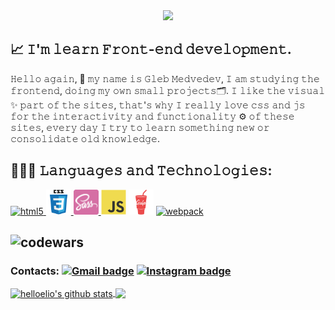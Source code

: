 <div align="center">
<img  src="https://media0.giphy.com/media/Nv2zFmJnKjis1k7mOQ/giphy.gif?cid=790b76110c99dbca3b1ce41fdc7f32f34e147f659611fbdf&rid=giphy.gif&ct=g"/>
</div>
  
## 📈 𝙸'𝚖 𝚕𝚎𝚊𝚛𝚗 𝙵𝚛𝚘𝚗𝚝-𝚎𝚗𝚍 𝚍𝚎𝚟𝚎𝚕𝚘𝚙𝚖𝚎𝚗𝚝.
  𝙷𝚎𝚕𝚕𝚘 𝚊𝚐𝚊𝚒𝚗, 👋 𝚖𝚢 𝚗𝚊𝚖𝚎 𝚒𝚜 𝙶𝚕𝚎𝚋 𝙼𝚎𝚍𝚟𝚎𝚍𝚎𝚟, 𝙸 𝚊𝚖 𝚜𝚝𝚞𝚍𝚢𝚒𝚗𝚐 𝚝𝚑𝚎 𝚏𝚛𝚘𝚗𝚝𝚎𝚗𝚍, 𝚍𝚘𝚒𝚗𝚐 𝚖𝚢 𝚘𝚠𝚗 𝚜𝚖𝚊𝚕𝚕 𝚙𝚛𝚘𝚓𝚎𝚌𝚝𝚜🗂️. 𝙸 𝚕𝚒𝚔𝚎 𝚝𝚑𝚎 𝚟𝚒𝚜𝚞𝚊𝚕 ✨ 𝚙𝚊𝚛𝚝 𝚘𝚏 𝚝𝚑𝚎 𝚜𝚒𝚝𝚎𝚜, 𝚝𝚑𝚊𝚝'𝚜 𝚠𝚑𝚢 𝙸 𝚛𝚎𝚊𝚕𝚕𝚢 𝚕𝚘𝚟𝚎 𝚌𝚜𝚜 𝚊𝚗𝚍 𝚓𝚜 𝚏𝚘𝚛 𝚝𝚑𝚎 𝚒𝚗𝚝𝚎𝚛𝚊𝚌𝚝𝚒𝚟𝚒𝚝𝚢 𝚊𝚗𝚍 𝚏𝚞𝚗𝚌𝚝𝚒𝚘𝚗𝚊𝚕𝚒𝚝𝚢 ⚙️ 𝚘𝚏 𝚝𝚑𝚎𝚜𝚎 𝚜𝚒𝚝𝚎𝚜, 𝚎𝚟𝚎𝚛𝚢 𝚍𝚊𝚢 𝙸 𝚝𝚛𝚢 𝚝𝚘 𝚕𝚎𝚊𝚛𝚗 𝚜𝚘𝚖𝚎𝚝𝚑𝚒𝚗𝚐 𝚗𝚎𝚠 𝚘𝚛 𝚌𝚘𝚗𝚜𝚘𝚕𝚒𝚍𝚊𝚝𝚎 𝚘𝚕𝚍 𝚔𝚗𝚘𝚠𝚕𝚎𝚍𝚐𝚎.
## 👨🏻‍💻 𝙻𝚊𝚗𝚐𝚞𝚊𝚐𝚎𝚜 𝚊𝚗𝚍 𝚃𝚎𝚌𝚑𝚗𝚘𝚕𝚘𝚐𝚒𝚎𝚜:
  
<a href="https://www.w3.org/html/" target="_blank"> <img src="https://upload.wikimedia.org/wikipedia/commons/thumb/6/61/HTML5_logo_and_wordmark.svg/1200px-HTML5_logo_and_wordmark.svg.png" alt="html5" width="40" height="40"/> </a>
<a href="https://www.w3schools.com/css/" target="_blank"> <img src="https://raw.githubusercontent.com/devicons/devicon/master/icons/css3/css3-original-wordmark.svg" alt="css3" width="40" height="40"/> </a>
<a href="https://sass-lang.com" target="_blank"> <img src="./img/sass.png" alt="sass" width="40" height="40"/> </a>
<a href="https://developer.mozilla.org/en-US/docs/Web/JavaScript" target="_blank"><img src="https://raw.githubusercontent.com/devicons/devicon/master/icons/javascript/javascript-original.svg" alt="javascript" width="40" height="40"/></a>
<a href="https://gulpjs.com/" target="_blank"><img src="./img/pngegg.png" alt="gulp" width="40" height="40"/></a>
<a href="https://webpack.js.org/" target="_blank"><img src="https://www.vectorlogo.zone/logos/js_webpack/js_webpack-icon.svg" alt="webpack" width="40" height="40"/> </a>

![codewars](https://www.codewars.com/users/helloelio/badges/small)
---

  
### Contacts: [![Gmail badge](https://img.shields.io/badge/-fredwantblossom-gray?style=flat&logo=Gmail&logoColor=white)](mailto:fredwantblossom@gmail.com) [![Instagram badge](https://img.shields.io/badge/-madve.dev-gray?style=flat&logo=Instagram&logoColor=white)](https://www.instagram.com/madve.dev/?hl=ru)





<a  href="https://github.com/helloelio/github-readme-stats">
  <img height='165px' align="center" src="https://github-readme-stats.anuraghazra1.vercel.app/api?username=helloelio&show_icons=true" alt="helloelio's github stats" />
</a>
<a height='200px' href="https://github.com/helloelio/github-readme-stats">
  <!-- Change the `github-readme-stats.anuraghazra1.vercel.app` to `github-readme-stats.vercel.app`  -->
  <img  align="center" src="https://github-readme-stats.anuraghazra1.vercel.app/api/top-langs/?username=helloelio&layout=compact" />
</a>

